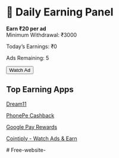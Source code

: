 <h1>💸 Daily Earning Panel</h1>

<div class="card">
  <p><strong>Earn ₹20 per ad</strong><br>Minimum Withdrawal: ₹3000</p>
  <p>Today’s Earnings: ₹<span id="earning">0</span></p>
  <p>Ads Remaining: <span id="adsLeft">5</span></p>
  <button class="btn" onclick="watchAd()">Watch Ad</button>
</div>

<div class="card">
  <h2>Top Earning Apps</h2>
  <p><a href="https://play.google.com/store/apps/details?id=com.dream11.fantasy.cricket.app" target="_blank">Dream11</a></p>
  <p><a href="https://play.google.com/store/apps/details?id=com.phonepe.app" target="_blank">PhonePe Cashback</a></p>
  <p><a href="https://play.google.com/store/apps/details?id=com.google.android.apps.nbu.paisa.user" target="_blank">Google Pay Rewards</a></p>
  <p><a href="https://play.google.com/store/apps/details?id=com.cointiply.app" target="_blank">Cointiply - Watch Ads & Earn</a></p>
</div>

<script>
  let earnings = 0;
  let adsLeft = 5;

  function watchAd() {
    if (adsLeft > 0) {
      adsLeft--;
      let earned = Math.floor(Math.random() * (20 - 10 + 1)) + 10;
      earnings += earned;
      document.getElementById("earning").innerText = earnings;
      document.getElementById("adsLeft").innerText = adsLeft;

      alert("Ad watched! You earned ₹" + earned);
    } else {
      alert("No more ads for today. Come back tomorrow!");
    }
  }
</script># Free-website-
